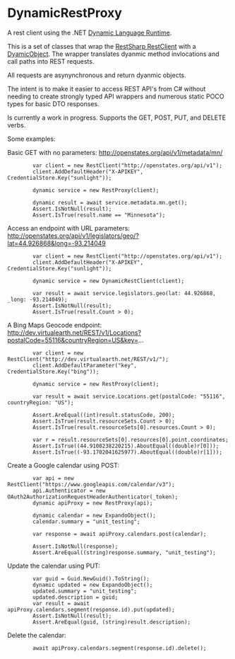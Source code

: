 DynamicRestProxy
================

A rest client using the .NET [Dynamic Language Runtime](http://msdn.microsoft.com/en-us/library/dd233052(v=vs.110).aspx). 


This is a set of classes that wrap the [RestSharp RestClient](http://restsharp.org/) with a [DyamicObject](http://msdn.microsoft.com/en-us/library/system.dynamic.dynamicobject(v=vs.110).aspx). The wrapper translates dyanmic method invlocations and call paths into REST requests. 

All requests are asynynchronous and return dyanmic objects.

The intent is to make it easier to access REST API's from C# without needing to create strongly typed API wrappers and numerous static POCO types for basic DTO responses. 

Is currently a work in progress. Supports the GET, POST, PUT, and DELETE verbs.

Some examples:

Basic GET with no parameters:
http://openstates.org/api/v1/metadata/mn/

            var client = new RestClient("http://openstates.org/api/v1");
            client.AddDefaultHeader("X-APIKEY", CredentialStore.Key("sunlight"));

            dynamic service = new RestProxy(client);

            dynamic result = await service.metadata.mn.get();
            Assert.IsNotNull(result);
            Assert.IsTrue(result.name == "Minnesota");
            
            
Access an endpoint with URL parameters:
http://openstates.org/api/v1/legislators/geo/?lat=44.926868&long=-93.214049

            var client = new RestClient("http://openstates.org/api/v1");
            client.AddDefaultHeader("X-APIKEY", CredentialStore.Key("sunlight"));

            dynamic service = new DynamicRestClient(client);

            var result = await service.legislators.geo(lat: 44.926868, _long: -93.214049);
            Assert.IsNotNull(result);
            Assert.IsTrue(result.Count > 0);
            
A Bing Maps Geocode endpoint:
http://dev.virtualearth.net/REST/v1/Locations?postalCode=55116&countryRegion=US&key=...

            var client = new RestClient("http://dev.virtualearth.net/REST/v1/");
            client.AddDefaultParameter("key", CredentialStore.Key("bing"));

            dynamic service = new RestProxy(client);
            
            var result = await service.Locations.get(postalCode: "55116", countryRegion: "US");

            Assert.AreEqual((int)result.statusCode, 200);
            Assert.IsTrue(result.resourceSets.Count > 0);
            Assert.IsTrue(result.resourceSets[0].resources.Count > 0);

            var r = result.resourceSets[0].resources[0].point.coordinates;
            Assert.IsTrue((44.9108238220215).AboutEqual((double)r[0]));
            Assert.IsTrue((-93.1702041625977).AboutEqual((double)r[1]));
            
Create a Google calendar using POST:

            var api = new RestClient("https://www.googleapis.com/calendar/v3");
            api.Authenticator = new OAuth2AuthorizationRequestHeaderAuthenticator(_token);
            dynamic apiProxy = new RestProxy(api);

            dynamic calendar = new ExpandoObject();
            calendar.summary = "unit_testing";

            var response = await apiProxy.calendars.post(calendar);

            Assert.IsNotNull(response);
            Assert.AreEqual((string)response.summary, "unit_testing");
            
Update the calendar using PUT:

            var guid = Guid.NewGuid().ToString();
            dynamic updated = new ExpandoObject();
            updated.summary = "unit_testing";
            updated.description = guid;
            var result = await apiProxy.calendars.segment(response.id).put(updated);
            Assert.IsNotNull(result);
            Assert.AreEqual(guid, (string)result.description);

Delete the calendar:

            await apiProxy.calendars.segment(response.id).delete();


